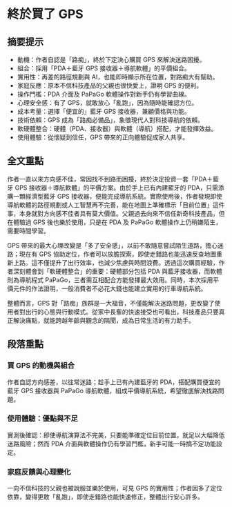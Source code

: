 # 終於買了 GPS

## 摘要提示
- 動機：作者自認是「路痴」，終於下定決心購買 GPS 來解決迷路困擾。  
- 組合：採用「PDA＋藍牙 GPS 接收器＋導航軟體」的平價組合。  
- 實用性：再差的路徑規劃與 AI，也能即時顯示所在位置，對路痴大有幫助。  
- 家庭反應：原本不信科技產品的父親也很快愛上，證明 GPS 的便利。  
- 操作門檻：PDA 介面及 PaPaGo 軟體操作對新手仍有學習曲線。  
- 心理安全感：有了 GPS，就敢放心「亂跑」，因為隨時能確認方位。  
- 成本考量：選擇「便宜的」藍牙 GPS 接收器，兼顧價格與功能。  
- 技術依賴：GPS 成為「路痴必備品」，象徵現代人對科技導航的依賴。  
- 軟硬體整合：硬體（PDA、接收器）與軟體（導航）搭配，才能發揮效益。  
- 使用體驗：從懷疑到信任，GPS 帶來的正向體驗促成家人共享。

## 全文重點
作者一直以來方向感不佳，常因找不到路而困擾，終於決定投資一套「PDA＋藍牙 GPS 接收器＋導航軟體」的平價方案。由於手上已有內建藍牙的 PDA，只需添購一顆經濟型藍牙 GPS 接收器，便能完成導航系統。實際使用後，作者發現即使導航軟體的路徑規劃或人工智慧再不完善，能在地圖上準確標示「目前位置」這件事，本身就對方向感不佳者具有莫大價值。父親過去向來不信任新奇科技產品，但在體驗過 GPS 後也樂於使用，只是在 PDA 及 PaPaGo 軟體操作上仍稍嫌陌生，需要時間學習。

GPS 帶來的最大心理改變是「多了安全感」，以前不敢隨意嘗試陌生道路，擔心迷路；現在有 GPS 協助定位，作者可以放膽探索，即使走錯路也能迅速反查地圖重新上路。這不僅提升了出行效率，也減少焦慮與時間浪費。透過這次購買經驗，作者深刻體會到「軟硬體整合」的重要：硬體部分包括 PDA 與藍牙接收器，而軟體則為導航程式 PaPaGo，三者需互相配合方能發揮最大效用。同時，本次採用平價元件的作法證明，一般消費者不必花大錢也能建立實用的行車導航系統。

整體而言，GPS 對「路痴」族群是一大福音，不僅能解決迷路問題，更改變了使用者對出行的心態與行動模式。從家中長輩的快速接受也可看出，科技產品只要真正解決痛點，就能跨越年齡與觀念的隔閡，成為日常生活的有力助手。

## 段落重點
### 買 GPS 的動機與組合
作者自認方向感差，以往常迷路；趁手上已有內建藍牙的 PDA，搭配購買便宜的藍牙 GPS 接收器與 PaPaGo 導航軟體，組成平價導航系統，希望徹底解決找路問題。

### 使用體驗：優點與不足
實測後確認：即使導航演算法不完美，只要能準確定位目前位置，就足以大幅降低迷路風險；然而 PDA 介面與軟體操作仍有學習門檻，新手可能一時搞不定功能設定。

### 家庭反饋與心理變化
一向不信科技的父親也被說服並樂於使用，可見 GPS 的實用性；作者因多了定位依靠，變得更敢「亂跑」，即使走錯路也能快速修正，整體出行安心許多。